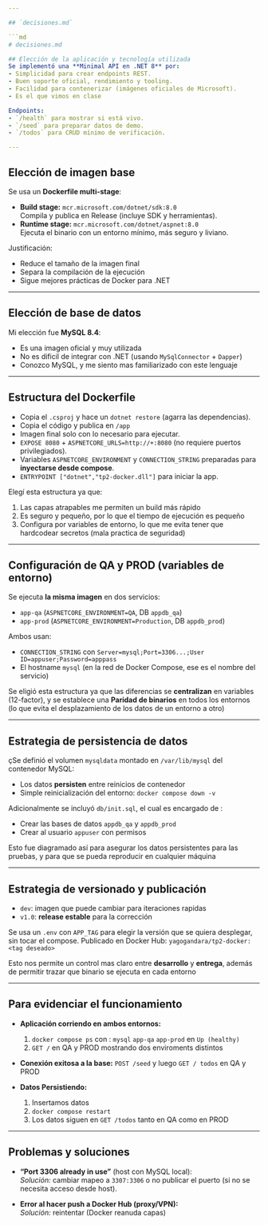 ```yaml
---

## `decisiones.md`

```md
# decisiones.md

## Elección de la aplicación y tecnología utilizada
Se implementó una **Minimal API en .NET 8** por:
- Simplicidad para crear endpoints REST.
- Buen soporte oficial, rendimiento y tooling.
- Facilidad para contenerizar (imágenes oficiales de Microsoft).
- Es el que vimos en clase

Endpoints:
- `/health` para mostrar si está vivo.
- `/seed` para preparar datos de demo.
- `/todos` para CRUD mínimo de verificación.

---
```


## Elección de imagen base

Se usa un **Dockerfile multi-stage**:
- **Build stage:** `mcr.microsoft.com/dotnet/sdk:8.0`  
  Compila y publica en Release (incluye SDK y herramientas).
- **Runtime stage:** `mcr.microsoft.com/dotnet/aspnet:8.0`  
  Ejecuta el binario con un entorno mínimo, más seguro y liviano.

Justificación:
- Reduce el tamaño de la imagen final
- Separa la compilación de la ejecución 
- Sigue mejores prácticas de Docker para .NET

---

## Elección de base de datos

Mi elección fue **MySQL 8.4**:
- Es una imagen oficial y muy utilizada
- No es dificil de integrar con .NET (usando `MySqlConnector` + `Dapper`)
- Conozco MySQL, y me siento mas familiarizado con este lenguaje

---

## Estructura del Dockerfile

- Copia el `.csproj` y hace un `dotnet restore` (agarra las dependencias).
- Copia el código y publica en `/app`
- Imagen final solo con lo necesario para ejecutar.
- `EXPOSE 8080` + `ASPNETCORE_URLS=http://+:8080` (no requiere puertos privilegiados).
- Variables `ASPNETCORE_ENVIRONMENT` y `CONNECTION_STRING` preparadas para **inyectarse desde compose**.
- `ENTRYPOINT ["dotnet","tp2-docker.dll"]` para iniciar la app.

Elegí esta estructura ya que:
1) Las capas atrapables me permiten un build más rápido
2) Es seguro y pequeño, por lo que el tiempo de ejecución es pequeño
3) Configura por variables de entorno, lo que me evita tener que hardcodear secretos (mala practica de seguridad)

---
## Configuración de QA y PROD (variables de entorno)
Se ejecuta **la misma imagen** en dos servicios: 
- `app-qa` (`ASPNETCORE_ENVIRONMENT=QA`, DB `appdb_qa`)
- `app-prod` (`ASPNETCORE_ENVIRONMENT=Production`, DB `appdb_prod`)

Ambos usan:
- `CONNECTION_STRING` con `Server=mysql;Port=3306...;User ID=appuser;Password=apppass`
- El hostname `mysql` (en la red de Docker Compose, ese es el nombre del servicio)

Se eligió esta estructura ya que las diferencias se **centralizan** en variables (12-factor), y se establece una **Paridad de binarios** en todos los entornos (lo que evita el desplazamiento de los datos de un entorno a otro)

---

## Estrategia de persistencia de datos
çSe definió el volumen `mysqldata` montado en `/var/lib/mysql` del contenedor MySQL:
- Los datos **persisten** entre reinicios de contenedor
- Simple reinicialización del entorno: `docker compose down -v`

Adicionalmente se incluyó `db/init.sql`, el cual es encargado de :
- Crear las bases de datos `appdb_qa` y `appdb_prod`
- Crear al usuario `appuser` con permisos

Esto fue diagramado así para asegurar los datos persistentes para las pruebas, y para que se pueda reproducir en cualquier máquina

---

## Estrategia de versionado y publicación
- `dev`: imagen que puede cambiar para iteraciones rapidas
- `v1.0`: **release estable** para la corrección

Se usa un `.env` con `APP_TAG` para elegir la versión que se quiera desplegar, sin tocar el compose.
Publicado en Docker Hub: `yagogandara/tp2-docker:<tag deseado>`

Esto nos permite un control mas claro entre **desarrollo** y **entrega**, además de permitir trazar que binario se ejecuta en cada entorno

---

## Para evidenciar el funcionamiento 
- **Aplicación corriendo en ambos entornos:**
    1) `docker compose ps` con :
            `mysql`
            `app-qa`
            `app-prod`
        en `Up (healthy)`
    2) `GET /` en QA y PROD mostrando dos enviroments distintos

- **Conexión exitosa a la base:**
    `POST /seed` y luego `GET / todos` en QA y PROD

- **Datos Persistiendo:**
    1) Insertamos datos
    2) `docker compose restart`
    3) Los datos siguen en `GET /todos` tanto en QA como en PROD

--- 
## Problemas y soluciones
- **“Port 3306 already in use”** (host con MySQL local):  
  *Solución:* cambiar mapeo a `3307:3306` o no publicar el puerto (si no se necesita acceso desde host).

- **Error al hacer push a Docker Hub (proxy/VPN):**  
  *Solución:* reintentar (Docker reanuda capas)